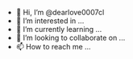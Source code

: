 - 👋 Hi, I’m @dearlove0007cl
- 👀 I’m interested in ...
- 🌱 I’m currently learning ...
- 💞️ I’m looking to collaborate on ...
- 📫 How to reach me ...

<!---
dearlove0007cl/dearlove0007cl is a ✨ special ✨ repository because its `README.md` (this file) appears on your GitHub profile.
You can click the Preview link to take a look at your changes.
--->
